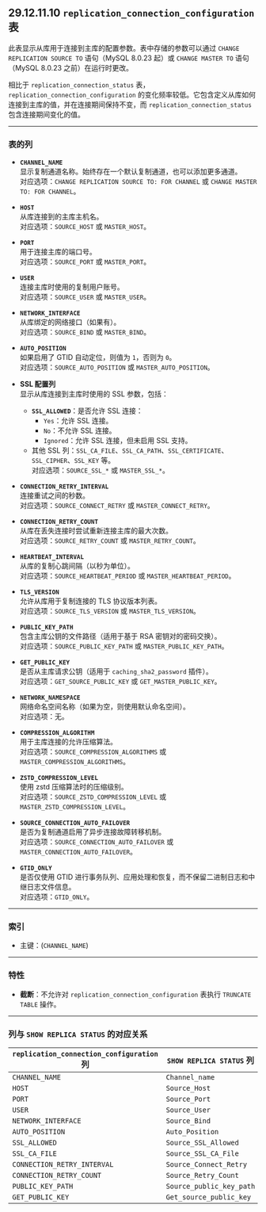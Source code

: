 ## 29.12.11.10 `replication_connection_configuration` 表

此表显示从库用于连接到主库的配置参数。表中存储的参数可以通过 `CHANGE REPLICATION SOURCE TO` 语句（MySQL 8.0.23 起）或 `CHANGE MASTER TO` 语句（MySQL 8.0.23 之前）在运行时更改。

相比于 `replication_connection_status` 表，`replication_connection_configuration` 的变化频率较低。它包含定义从库如何连接到主库的值，并在连接期间保持不变，而 `replication_connection_status` 包含连接期间变化的值。

---

### 表的列

- **`CHANNEL_NAME`**  
  显示复制通道名称。始终存在一个默认复制通道，也可以添加更多通道。  
  对应选项：`CHANGE REPLICATION SOURCE TO: FOR CHANNEL` 或 `CHANGE MASTER TO: FOR CHANNEL`。

- **`HOST`**  
  从库连接到的主库主机名。  
  对应选项：`SOURCE_HOST` 或 `MASTER_HOST`。

- **`PORT`**  
  用于连接主库的端口号。  
  对应选项：`SOURCE_PORT` 或 `MASTER_PORT`。

- **`USER`**  
  连接主库时使用的复制用户账号。  
  对应选项：`SOURCE_USER` 或 `MASTER_USER`。

- **`NETWORK_INTERFACE`**  
  从库绑定的网络接口（如果有）。  
  对应选项：`SOURCE_BIND` 或 `MASTER_BIND`。

- **`AUTO_POSITION`**  
  如果启用了 GTID 自动定位，则值为 `1`，否则为 `0`。  
  对应选项：`SOURCE_AUTO_POSITION` 或 `MASTER_AUTO_POSITION`。

- **SSL 配置列**  
  显示从库连接到主库时使用的 SSL 参数，包括：
  - **`SSL_ALLOWED`**：是否允许 SSL 连接：
    - `Yes`：允许 SSL 连接。
    - `No`：不允许 SSL 连接。
    - `Ignored`：允许 SSL 连接，但未启用 SSL 支持。
  - 其他 SSL 列：`SSL_CA_FILE`、`SSL_CA_PATH`、`SSL_CERTIFICATE`、`SSL_CIPHER`、`SSL_KEY` 等。  
    对应选项：`SOURCE_SSL_*` 或 `MASTER_SSL_*`。

- **`CONNECTION_RETRY_INTERVAL`**  
  连接重试之间的秒数。  
  对应选项：`SOURCE_CONNECT_RETRY` 或 `MASTER_CONNECT_RETRY`。

- **`CONNECTION_RETRY_COUNT`**  
  从库在丢失连接时尝试重新连接主库的最大次数。  
  对应选项：`SOURCE_RETRY_COUNT` 或 `MASTER_RETRY_COUNT`。

- **`HEARTBEAT_INTERVAL`**  
  从库的复制心跳间隔（以秒为单位）。  
  对应选项：`SOURCE_HEARTBEAT_PERIOD` 或 `MASTER_HEARTBEAT_PERIOD`。

- **`TLS_VERSION`**  
  允许从库用于复制连接的 TLS 协议版本列表。  
  对应选项：`SOURCE_TLS_VERSION` 或 `MASTER_TLS_VERSION`。

- **`PUBLIC_KEY_PATH`**  
  包含主库公钥的文件路径（适用于基于 RSA 密钥对的密码交换）。  
  对应选项：`SOURCE_PUBLIC_KEY_PATH` 或 `MASTER_PUBLIC_KEY_PATH`。

- **`GET_PUBLIC_KEY`**  
  是否从主库请求公钥（适用于 `caching_sha2_password` 插件）。  
  对应选项：`GET_SOURCE_PUBLIC_KEY` 或 `GET_MASTER_PUBLIC_KEY`。

- **`NETWORK_NAMESPACE`**  
  网络命名空间名称（如果为空，则使用默认命名空间）。  
  对应选项：无。

- **`COMPRESSION_ALGORITHM`**  
  用于主库连接的允许压缩算法。  
  对应选项：`SOURCE_COMPRESSION_ALGORITHMS` 或 `MASTER_COMPRESSION_ALGORITHMS`。

- **`ZSTD_COMPRESSION_LEVEL`**  
  使用 zstd 压缩算法时的压缩级别。  
  对应选项：`SOURCE_ZSTD_COMPRESSION_LEVEL` 或 `MASTER_ZSTD_COMPRESSION_LEVEL`。

- **`SOURCE_CONNECTION_AUTO_FAILOVER`**  
  是否为复制通道启用了异步连接故障转移机制。  
  对应选项：`SOURCE_CONNECTION_AUTO_FAILOVER` 或 `MASTER_CONNECTION_AUTO_FAILOVER`。

- **`GTID_ONLY`**  
  是否仅使用 GTID 进行事务队列、应用处理和恢复，而不保留二进制日志和中继日志文件信息。  
  对应选项：`GTID_ONLY`。

---

### 索引

- 主键：(`CHANNEL_NAME`)

---

### 特性

- **截断**：不允许对 `replication_connection_configuration` 表执行 `TRUNCATE TABLE` 操作。

---

### 列与 `SHOW REPLICA STATUS` 的对应关系

| `replication_connection_configuration` 列 | `SHOW REPLICA STATUS` 列 |
| ----------------------------------------- | ------------------------ |
| `CHANNEL_NAME`                            | `Channel_name`           |
| `HOST`                                    | `Source_Host`            |
| `PORT`                                    | `Source_Port`            |
| `USER`                                    | `Source_User`            |
| `NETWORK_INTERFACE`                       | `Source_Bind`            |
| `AUTO_POSITION`                           | `Auto_Position`          |
| `SSL_ALLOWED`                             | `Source_SSL_Allowed`     |
| `SSL_CA_FILE`                             | `Source_SSL_CA_File`     |
| `CONNECTION_RETRY_INTERVAL`               | `Source_Connect_Retry`   |
| `CONNECTION_RETRY_COUNT`                  | `Source_Retry_Count`     |
| `PUBLIC_KEY_PATH`                         | `Source_public_key_path` |
| `GET_PUBLIC_KEY`                          | `Get_source_public_key`  |